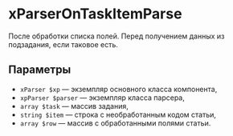# xParserOnTaskItemParse

После обработки списка полей. Перед получением данных из подзадания, если таковое есть.

## Параметры

- `xParser $xp` — экземпляр основного класса компонента,
- `xpParser $parser` — экземпляр класса парсера,
- `array $task` — массив задания,
- `string $item` — строка с необработанным кодом статьи,
- `array $row` — массив с обработанными полями статьи.
